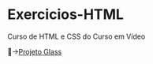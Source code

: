 # Exercicios-HTML
 Curso de HTML e CSS do Curso em Vídeo

&#x1F517;&rarr;<a href="https://lucianojr88.github.io/Exercicios-HTML/projeto-glass-html5/" target=_blank>Projeto Glass</a>